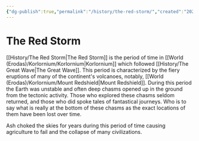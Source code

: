 ```yaml
---
{"dg-publish":true,"permalink":"/history/the-red-storm/","created":"2025-03-02T18:46:44.366-07:00"}
---
```


# The Red Storm
[[History/The Red Storm\|The Red Storm]] is the period of time in [[World (Erodas)/Korlornium/Korlornium\|Korlornium]] which followed [[History/The Great Wave\|The Great Wave]]. This period is characterized by the fiery eruptions of many of the continent's volcanoes, notably, [[World (Erodas)/Korlornium/Mount Redshield\|Mount Redshield]]. During this period the Earth was unstable and often deep chasms opened up in the ground from the tectonic activity. Those who explored these chasms seldom returned, and those who did spoke tales of fantastical journeys. Who is to say what is really at the bottom of these chasms as the exact locations of them have been lost over time.

Ash choked the skies for years during this period of time causing agriculture to fail and the collapse of many civilizations.
